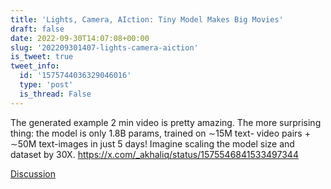 ```yaml
---
title: 'Lights, Camera, AIction: Tiny Model Makes Big Movies'
draft: false
date: 2022-09-30T14:07:08+00:00
slug: '202209301407-lights-camera-aiction'
is_tweet: true
tweet_info:
  id: '1575744036329046016'
  type: 'post'
  is_thread: False
---
```




The generated example 2 min video is pretty amazing. The more surprising thing: the model is only 1.8B params, trained on ∼15M text- video pairs + ∼50M text-images in just 5 days! Imagine scaling the model size and dataset by 30X. <https://x.com/_akhaliq/status/1575546841533497344>

[Discussion](https://x.com/sytelus/status/1575744036329046016)
